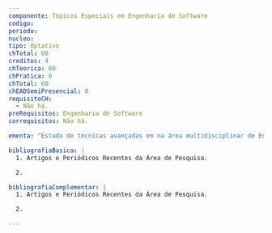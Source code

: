 ```yaml
---
componente: Tópicos Especiais em Engenharia de Software
codigo:  
periodo: 
nucleo:
tipo: Optativo
chTotal: 60 
creditos: 4
chTeorica: 60
chPratica: 0 
chTotal: 60
chEADSemiPresencial: 0
requisitoCH:
  - Não há.
preRequisitos: Engenharia de Software
correquisitos: Não há.

ementa: "Estudo de técnicas avançadas em na área multidisciplinar de Engenharia de Software permitindo ao aluno conhecer o estado da arte nesta área de pesquisa."

bibliografiaBasica: |
  1. Artigos e Periódicos Recentes da Área de Pesquisa.

  2.

bibliografiaComplementar: |
  1. Artigos e Periódicos Recentes da Área de Pesquisa.

  2.

---
```

